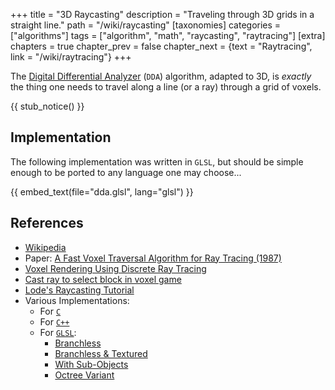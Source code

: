 +++
title = "3D Raycasting"
description = "Traveling through 3D grids in a straight line."
path = "/wiki/raycasting"
[taxonomies]
categories = ["algorithms"]
tags = ["algorithm", "math", "raycasting", "raytracing"]
[extra]
chapters = true
chapter_prev = false
chapter_next = {text = "Raytracing", link = "/wiki/raytracing"}
+++

The [Digital Differential Analyzer](https://en.wikipedia.org/wiki/Digital_differential_analyzer_(graphics_algorithm)) (`DDA`) algorithm,
adapted to 3D, is *exactly* the thing one needs to travel along a line (or a ray) through a grid of voxels.

<!-- more -->

{{ stub_notice() }}

## Implementation

The following implementation was written in `GLSL`,
but should be simple enough to be ported to any language one may choose...

{{ embed_text(file="dda.glsl", lang="glsl") }}

## References

- [Wikipedia](https://en.wikipedia.org/wiki/Digital_differential_analyzer_(graphics_algorithm))
- Paper: [A Fast Voxel Traversal Algorithm for Ray Tracing (1987)](http://www.cse.yorku.ca/~amana/research/grid.pdf)
- [Voxel Rendering Using Discrete Ray Tracing](https://castingrays.blogspot.com/2014/01/voxel-rendering-using-discrete-ray.html)
- [Cast ray to select block in voxel game](https://gamedev.stackexchange.com/a/49423)
- [Lode's Raycasting Tutorial](https://lodev.org/cgtutor/raycasting.html)
- Various Implementations:
  - For [`C`](https://webdocs.cs.ualberta.ca/~graphics/books/GraphicsGems/gemsiv/vox_traverse.c)
  - For [`C++`](https://gist.github.com/garymacindoe/895430c1e53a6e50cb35)
  - For [`GLSL`](https://www.shadertoy.com/view/XddcWn):
    - [Branchless](https://www.shadertoy.com/view/4dX3zl)
    - [Branchless & Textured](https://www.shadertoy.com/view/7dK3D3)
    - [With Sub-Objects](https://www.shadertoy.com/view/7stXzn)
    - [Octree Variant](https://www.shadertoy.com/view/4sVfWw)
